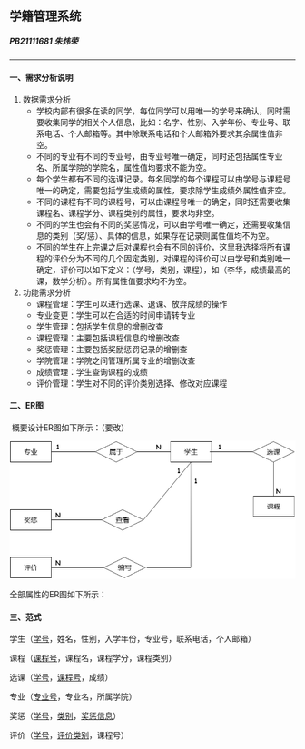 ## 学籍管理系统

##### PB21111681 朱炜荣

---

#### 一、需求分析说明

1. 数据需求分析
   * 学校内部有很多在读的同学，每位同学可以用唯一的学号来确认，同时需要收集同学的相关个人信息，比如：名字、性别、入学年份、专业号、联系电话、个人邮箱等。其中除联系电话和个人邮箱外要求其余属性值非空。
   * 不同的专业有不同的专业号，由专业号唯一确定，同时还包括属性专业名、所属学院的学院名，属性值均要求不能为空。
   * 每个学生都有不同的选课记录。每名同学的每个课程可以由学号与课程号唯一的确定，需要包括学生成绩的属性，要求除学生成绩外属性值非空。
   * 不同的课程有不同的课程号，可以由课程号唯一的确定，同时还需要收集课程名、课程学分、课程类别的属性，要求均非空。
   * 不同的学生也会有不同的奖惩情况，可以由学号唯一确定，还需要收集信息的类别（奖/惩）、具体的信息，如果存在记录则属性值均不为空。
   * 不同的学生在上完课之后对课程也会有不同的评价，这里我选择将所有课程的评价分为不同的几个固定类别，对课程的评价可以由学号和类别唯一确定，评价可以如下定义：（学号，类别，课程），如（李华，成绩最高的课，数学分析）。所有属性值要求均不为空。
2. 功能需求分析
   * 课程管理：学生可以进行选课、退课、放弃成绩的操作
   * 专业变更：学生可以在合适的时间申请转专业
   * 学生管理：包括学生信息的增删改查
   * 课程管理：主要包括课程信息的增删改查
   * 奖惩管理：主要包括奖励惩罚记录的增删查
   * 学院管理：学院之间管理所属专业的增删改查
   * 成绩管理：学生查询课程的成绩
   * 评价管理：学生对不同的评价类别选择、修改对应课程

#### 二、ER图

​	概要设计ER图如下所示：（要改）

![](.\simple-ER.png)

全部属性的ER图如下所示：



#### 三、范式

学生（<u>学号</u>，姓名，性别，入学年份，专业号，联系电话，个人邮箱）

课程（<u>课程号</u>，课程名，课程学分，课程类别）

选课（<u>学号</u>，<u>课程号</u>，成绩）

专业（<u>专业号</u>，专业名，所属学院）

奖惩（<u>学号</u>，<u>类别</u>，<u>奖惩信息</u>）

评价（<u>学号</u>，<u>评价类别</u>，课程号）